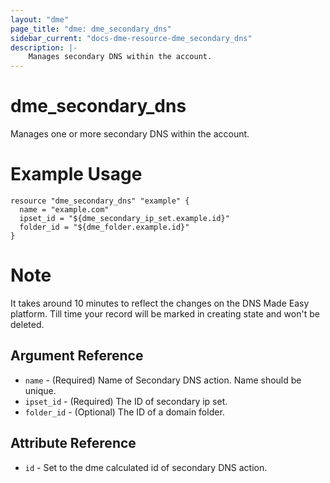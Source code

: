 ```yaml
---
layout: "dme"
page_title: "dme: dme_secondary_dns"
sidebar_current: "docs-dme-resource-dme_secondary_dns"
description: |-
    Manages secondary DNS within the account.
---
```


# dme_secondary_dns #
Manages one or more secondary DNS within the account.

# Example Usage #
```hcl
resource "dme_secondary_dns" "example" {
  name = "example.com"
  ipset_id = "${dme_secondary_ip_set.example.id}"
  folder_id = "${dme_folder.example.id}"
}

```

# Note #
It takes around 10 minutes to reflect the changes on the DNS Made Easy platform. Till time your record will be marked in creating state and won't be deleted.

## Argument Reference ##
* `name` - (Required) Name of Secondary DNS action. Name should be unique.
* `ipset_id` - (Required) The ID of secondary ip set.
* `folder_id` - (Optional) The ID of a domain folder.

## Attribute Reference ##
* `id` - Set to the dme calculated id of secondary DNS action.